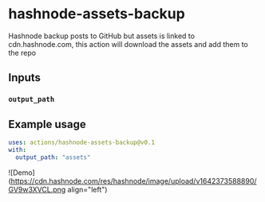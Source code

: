 # hashnode-assets-backup

Hashnode backup posts to GitHub but assets is linked to cdn.hashnode.com, this action will download the assets and add them to the repo

## Inputs

### `output_path`

## Example usage

```yaml
uses: actions/hashnode-assets-backup@v0.1
with:
  output_path: "assets"
```

![Demo](https://cdn.hashnode.com/res/hashnode/image/upload/v1642373588890/GV9w3XVCL.png align="left")